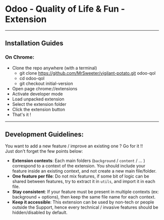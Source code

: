 # Odoo - Quality of Life & Fun - Extension

---

## Installation Guides

### On Chrome:

-   Clone the repo anywhere (with a terminal)
    -   git clone https://github.com/MrSweeter/vigilant-potato.git odoo-qol
    -   cd odoo-qol
    -   git checkout initial-version
-   Open page chrome://extensions
-   Activate developer mode
-   Load unpacked extension
-   Select the extension folder
-   Click the extension button
-   That's it !

---

## Development Guidelines:

You want to add a new feature / improve an existing one ? Go for it !!  
Just don't forget the few points below:

-   **Extension contexts**: Each main folders (`background` / `content` / ... ) correspond to a context of the extension.
    You should include your feature inside an existing context, and not create a new main file/folder.
-   **One feature per file**: Do not mix features, if some bit of logic can be shared between features,
    try to extract it in `utils`, and import it in each file.
-   **Stay consistent**: If your feature must be present in multiple contexts (ex: background + options), then keep the same file name for each context.
-   **Keep it accessible**: This extension can be used by non-tech or people outside the Support,
    hence every technical / invasive features should be hidden/disabled by default.
